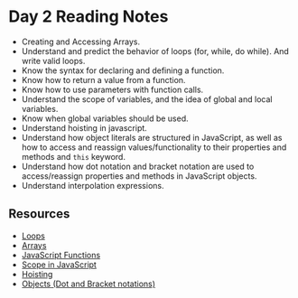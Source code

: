 # Day 2 Reading Notes

- Creating and Accessing Arrays.
- Understand and predict the behavior of loops (for, while, do while). And write valid loops.
- Know the syntax for declaring and defining a function.
- Know how to return a value from a function.
- Know how to use parameters with function calls.
- Understand the scope of variables, and the idea of global and local variables.
- Know when global variables should be used.
- Understand hoisting in javascript.
- Understand how object literals are structured in JavaScript, as well as how to access and reassign values/functionality to their properties and methods and `this` keyword.
- Understand how dot notation and bracket notation are used to access/reassign properties and methods in JavaScript objects.
- Understand interpolation expressions.

## Resources
* [Loops](https://www.javatpoint.com/javascript-loop)
* [Arrays](https://javascript.info/array)
* [JavaScript Functions](https://developer.mozilla.org/en-US/docs/Web/JavaScript/Guide/Functions)
* [Scope in JavaScript](https://www.digitalocean.com/community/tutorials/understanding-scope-in-javascript)
* [Hoisting](https://www.javascripttutorial.net/javascript-hoisting/)
* [Objects (Dot and Bracket notations)](https://developer.mozilla.org/en-US/docs/Learn/JavaScript/Objects/Basics)
